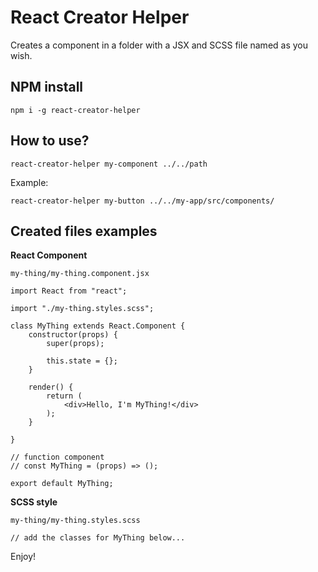 # React Creator Helper

Creates a component in a folder with a JSX and SCSS file named as you wish.

## NPM install

`npm i -g react-creator-helper`

## How to use?

`react-creator-helper my-component ../../path`

Example:

`react-creator-helper my-button ../../my-app/src/components/`

## Created files examples

**React Component**

`my-thing/my-thing.component.jsx`

```
import React from "react";

import "./my-thing.styles.scss";

class MyThing extends React.Component {
    constructor(props) {
        super(props);

        this.state = {};
    }

    render() {
        return (
            <div>Hello, I'm MyThing!</div>
        );
    }

}

// function component
// const MyThing = (props) => ();

export default MyThing;
```

**SCSS style**

`my-thing/my-thing.styles.scss`

```
// add the classes for MyThing below...

```

Enjoy!